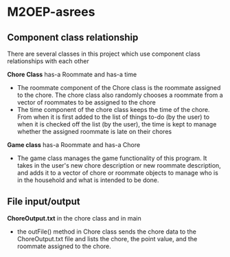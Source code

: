 # M2OEP-asrees

## Component class relationship

There are several classes in this project which use component class relationships with each other 

**Chore Class** has-a Roommate and has-a time 
- The roommate component of the Chore class is the roommate assigned to the chore. The chore class also randomly chooses a roommate from a vector of roommates to be assigned to the chore
- The time component of the chore class keeps the time of the chore. From when it is first added to the list of things to-do (by the user) to when it is checked off the list (by the user), the time is kept to manage whether the assigned roommate is late on their chores

**Game class** has-a Roommate and has-a Chore
- The game class manages the game functionality of this program. It takes in the user's new chore description or new roommate description, and adds it to a vector of chore or roommate objects to manage who is in the household and what is intended to be done.

## File input/output
**ChoreOutput.txt** in the chore class and in main
- the outFile() method in Chore class sends the chore data to the ChoreOutput.txt file and lists the chore, the point value, and the roommate assigned to the chore. 